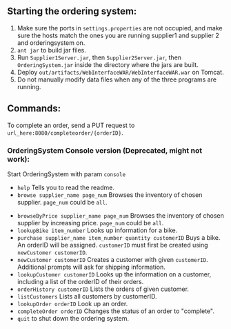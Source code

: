 ## Starting the ordering system:

1. Make sure the ports in `settings.properties` are not occupied, and make sure the hosts match the ones you are running supplier1 and supplier 2 and orderingsystem on.
2. `ant jar` to build jar files.
3. Run `Supplier1Server.jar`, then `Supplier2Server.jar`, then `OrderingSystem.jar` inside the directory where the jars are built.
4. Deploy `out/artifacts/WebInterfaceWAR/WebInterfaceWAR.war` on Tomcat.
5. Do not manually modify data files when any of the three programs are running.

## Commands:
To complete an order, send a PUT request to `url_here:8080/completeorder/{orderID}`.

### OrderingSystem Console version (Deprecated, might not work):
Start OrderingSystem with param `console`
- `help` Tells you to read the readme.
- `browse supplier_name page_num` Browses the inventory of chosen supplier. `page_num` could be `all`.
* `browseByPrice supplier_name page_num` Browses the inventory of chosen supplier by increasing price. `page_num` could be `all`.
* `lookupBike item_number` Looks up information for a bike.
* `purchase supplier_name item_number quantity customerID` Buys a bike. An orderID will be assigned. `customerID` must first be created using `newCustomer customerID`.
* `newCustomer customerID` Creates a customer with given `customerID`. Additional prompts will ask for shipping information.
* `lookupCustomer customerID` Looks up the information on a customer, including a list of the orderID of their orders.
* `orderHistory customerID` Lists the orders of given customer.
* `listCustomers` Lists all customers by customerID.
* `lookupOrder orderID` Look up an order.
* `completeOrder orderID` Changes the status of an order to "complete".
* `quit` to shut down the ordering system.